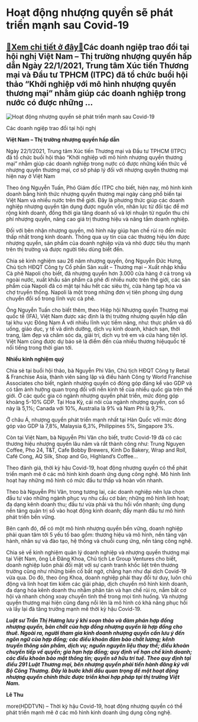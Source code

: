 Hoạt động nhượng quyền sẽ phát triển mạnh sau Covid-19
======================================================

[:gift:Xem chi tiết ở đây:gift:](https://hddtvn.com/hoat-dong-nhuong-quyen-se-phat-trien-manh-sau-covid-19/)Các doanh ngiệp trao đổi tại hội nghị Việt Nam – Thị trường nhượng quyền hấp dẫn Ngày 22/1/2021, Trung tâm Xúc tiến Thương mại và Đầu tư TPHCM (ITPC) đã tổ chức buổi hội thảo “Khởi nghiệp với mô hình nhượng quyền thương mại” nhằm giúp các doanh nghiệp trong nước có được những …
--------------------------------------------------------------------------------------------------------------------------------------------------------------------------------------------------------------------------------------------------------------------------------------





![Hoạt động nhượng quyền sẽ phát triển mạnh sau Covid-19](https://hddtvn.com/wp-content/uploads/2021/01/5503_Cac_diYn_giY_trao_YYi_ben_lY_hYi_thYo-1.jpg "Hoạt động nhượng quyền sẽ phát triển mạnh sau Covid-19")


Các doanh ngiệp trao đổi tại hội nghị



**Việt Nam – Thị trường nhượng quyền hấp dẫn**


Ngày 22/1/2021, Trung tâm Xúc tiến Thương mại và Đầu tư TPHCM (ITPC) đã tổ chức buổi hội thảo “Khởi nghiệp với mô hình nhượng quyền thương mại” nhằm giúp các doanh nghiệp trong nước có được những kiến thức về nhượng quyền thương mại, cơ sở pháp lý đối với nhượng quyền thương mại hiện nay ở Việt Nam


Theo ông Nguyễn Tuấn, Phó Giám đốc ITPC cho biết, hiện nay, mô hình kinh doanh bằng hình thức nhượng quyền thương mại ngày càng phổ biến tại Việt Nam và nhiều nước trên thế giới. Đây là phương thức giúp các doanh nghiệp nhượng quyền tận dụng được nguồn vốn, nhân lực từ đối tác để mở rộng kinh doanh, đồng thời gia tăng doanh số và lợi nhuận từ nguồn thu chi phí nhượng quyền, nâng cao giá trị thương hiệu và nâng tầm doanh nghiệp.


Đối với bên nhận nhượng quyền, mô hình này giúp hạn chế rủi ro đến mức thấp nhất trong kinh doanh. Thông qua uy tín của các thương hiệu lớn được nhượng quyền, sản phẩm của doanh nghiệp vừa và nhỏ được tiêu thụ mạnh trên thị trường và được người tiêu dùng biết đến.


Chia sẻ kinh nghiệm sau 26 năm nhượng quyền, ông Nguyễn Đức Hưng, Chủ tịch HĐQT Công ty Cổ phần Sản xuất – Thương mại – Xuất nhập khẩu Cà phê Napoli cho biết, đã nhượng quyền hơn 3.000 cửa hàng ở cả trong và ngoài nước, xuất khẩu sản phẩm cà phê đi nhiều nước trên thế giới, các sản phẩm của Napoli đã có mặt tại hầu hết các siêu thị, cửa hàng tạp hóa và chợ truyền thống. Napoli là một trong những đơn vị tiên phong ứng dụng chuyển đổi số trong lĩnh vực cà phê.


Ông Nguyễn Tuấn cho biết thêm, theo Hiệp hội Nhượng quyền Thương mại quốc tế (IFA), Việt Nam được xác định là thị trường nhượng quyền hấp dẫn tại khu vực Đông Nam Á với nhiều lĩnh vực tiềm năng, như: thực phẩm và đồ uống, giáo dục, y tế và dinh dưỡng, dịch vụ kinh doanh, khách sạn, thời trang, làm đẹp và chăm sóc da, giải trí, dịch vụ trẻ em và cửa hàng tiện lợi. Việt Nam cũng được dự báo sẽ là điểm đến của nhiều thương hiệuquốc tế nổi tiếng trong thời gian tới.


**Nhiều kinh nghiệm quý**


Chia sẻ tại buổi hội thảo, bà Nguyễn Phi Vân, Chủ tịch HĐQT Công ty Retail & Franchise Asia, thành viên sáng lập và điều hành Công ty World Franchise Associates cho biết, ngành nhượng quyền có đóng góp đáng kể vào GDP và có tầm ảnh hưởng quan trọng đối với nền kinh tế của nhiều quốc gia trên thế giới. Ở các quốc gia có ngành nhượng quyền phát triển, mức đóng góp khoảng 5-10% GDP. Tại Hoa Kỳ, cái nôi của ngành nhượng quyền, con số này là 5,1%; Canada với 10%, Australia là 9% và Nam Phi là 9,7%.


Ở châu Á, nhượng quyền phát triển mạnh nhất tại Hàn Quốc với mức đóng góp vào GDP là 7,8%, Malaysia 6,3%, Philippines 5%, Singapore 3%.


Còn tại Việt Nam, bà Nguyễn Phi Vân cho biết, trước Covid-19 đã có các thương hiệu nhượng quyền lâu năm và rất thành công như: Trung Nguyen Coffee, Pho 24, T&T, Cafe Bobby Brewers, Kinh Do Bakery, Wrap and Roll, Café Cong, AQ Silk, Shop and Go, Highland’s Coffee…


Theo đánh giá, thời kỳ hậu Covid-19, hoạt động nhượng quyền có thể phát triển mạnh mẽ ở các mô hình kinh doanh ứng dụng công nghệ. Mô hình linh hoạt hay những mô hình có mức đầu tư thấp và hoàn vốn nhanh.


Theo bà Nguyễn Phi Vân, trong tương lai, các doanh nghiệp nên lựa chọn đầu tư vào những ngành phục vụ nhu cầu cơ bản; những mô hình linh hoạt; đa dạng kênh doanh thu; đầu tư vừa phải và thu hồi vốn nhanh; ứng dụng nền tảng quản trị số vào hoạt động kinh doanh; đẩy mạnh đầu tư mô hình phát triển bền vững.


Bên cạnh đó, để có một mô hình nhượng quyền bền vững, doanh nghiệp phải quan tâm tới 5 yếu tố bao gồm: thương hiệu và mô hình, nền tảng vận hành, nhân sự và đào tạo, hệ thống và chuỗi cung ứng, nền tảng công nghệ.


Chia sẻ về kinh nghiệm quản lý doanh nghiệp và nhượng quyền thương mại tại Việt Nam, ông Lê Đăng Khoa, Chủ tịch Le Group Ventures cho biết, doanh nghiệp luôn phải đối mặt với sự cạnh tranh khốc liệt trên thương trường cũng như những biến cố bất ngờ, chẳng hạn như đại dịch Covid-19 vừa qua. Do đó, theo ông Khoa, doanh nghiệp phải thay đổi tư duy, luôn chủ động và linh hoạt tìm kiếm các giải pháp, dịch chuyển mô hình kinh doanh, đa dạng hóa kênh doanh thu nhằm phân tán và hạn chế rủi ro, nắm bắt cơ hội và nhanh chóng xoay chuyển tình thế trong mọi tình huống. Và nhượng quyền thương mại hiện cũng đang nổi lên là mô hình có khả năng phục hồi và lấy lại đà tăng trưởng mạnh mẽ thời kỳ hậu Covid-19.





***Luật sư Trần Thị Hương lưu ý khi soạn thảo và đàm phán hợp đồng nhượng quyền, bản chất của hợp đồng nhượng quyền là hợp đồng cho thuê. Ngoài ra, người tham gia kinh doanh nhượng quyền cần lưu ý đến ngôn ngữ của hợp đồng; các điều khoản đảm bảo chất lượng; kênh truyền thông sản phẩm, dịch vụ; nguồn nguyên liệu thay thế; điều khoản chuyển tiếp về quyền; gia hạn hợp đồng; quy định về hạn chế kinh doanh; các điều khoản bảo mật thông tin; quyền sở hữu trí tuệ. Theo quy định tại điều 291 Luật Thương mại, bên nhượng quyền phải tiến hành đăng ký với Bộ Công Thương. Đây là bước khởi đầu quan trọng để một hoạt động nhượng quyền chính thức được triển khai hợp pháp tại thị trường Việt Nam.***




**Lê Thu**



more(HDDTVN) – Thời kỳ hậu Covid-19, hoạt động nhượng quyền có thể phát triển mạnh mẽ ở các mô hình kinh doanh ứng dụng công nghệ.

